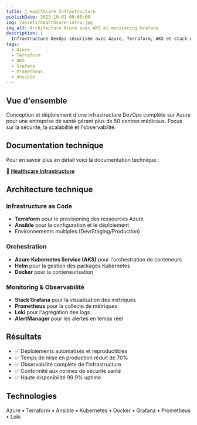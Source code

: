 ```yaml
---
title: 🚀 Healthcare Infrastructure 
publishDate: 2023-10-01 00:00:00
img: /assets/healthcare-infra.jpg
img_alt: Architecture Azure avec AKS et monitoring Grafana
description: |
  Infrastructure DevOps sécurisée avec Azure, Terraform, AKS et stack de monitoring pour 50+ centres de santé
tags:
  - Azure
  - Terraform
  - AKS
  - Grafana
  - Prometheus
  - Ansible
---
```


## Vue d'ensemble

Conception et déploiement d'une infrastructure DevOps complète sur Azure pour une entreprise de santé gérant plus de 50 centres médicaux. Focus sur la sécurité, la scalabilité et l'observabilité.

## Documentation technique

Pour en savoir plus en détail voici la documentation technique :

 🏥 **[Healthcare Infrastructure](https://drive.google.com/file/d/1PlXLjoWP856V7C8GVAYSbwkYGu0XzBrk/view)**

## Architecture technique

### Infrastructure as Code
- **Terraform** pour le provisioning des ressources Azure
- **Ansible** pour la configuration et le déploiement
- Environnements multiples (Dev/Staging/Production)

### Orchestration
- **Azure Kubernetes Service (AKS)** pour l'orchestration de conteneurs
- **Helm** pour la gestion des packages Kubernetes
- **Docker** pour la conteneurisation

### Monitoring & Observabilité
- **Stack Grafana** pour la visualisation des métriques
- **Prometheus** pour la collecte de métriques
- **Loki** pour l'agrégation des logs
- **AlertManager** pour les alertes en temps réel

## Résultats

- ✅ Déploiements automatisés et reproductibles
- ✅ Temps de mise en production réduit de 70%
- ✅ Observabilité complète de l'infrastructure
- ✅ Conformité aux normes de sécurité santé
- ✅ Haute disponibilité 99.9% uptime

## Technologies

Azure • Terraform • Ansible • Kubernetes • Docker • Grafana • Prometheus • Loki